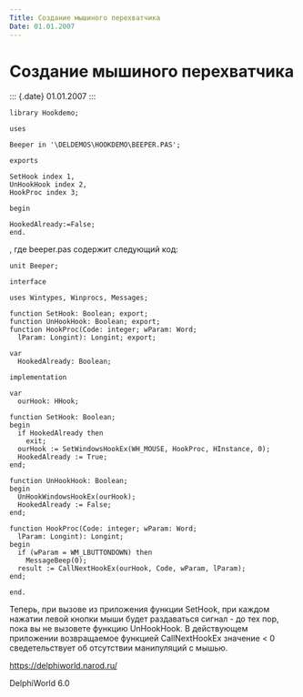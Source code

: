 ```yaml
---
Title: Создание мышиного перехватчика
Date: 01.01.2007
---
```



Создание мышиного перехватчика
==============================

::: {.date}
01.01.2007
:::

    library Hookdemo;
     
    uses
     
    Beeper in '\DELDEMOS\HOOKDEMO\BEEPER.PAS';
     
    exports
     
    SetHook index 1,
    UnHookHook index 2,
    HookProc index 3;
     
    begin
     
    HookedAlready:=False;
    end.

, где beeper.pas содержит следующий код:

    unit Beeper;
     
    interface
     
    uses Wintypes, Winprocs, Messages;
     
    function SetHook: Boolean; export;
    function UnHookHook: Boolean; export;
    function HookProc(Code: integer; wParam: Word;
      lParam: Longint): Longint; export;
     
    var
      HookedAlready: Boolean;
     
    implementation
     
    var
      ourHook: HHook;
     
    function SetHook: Boolean;
    begin
      if HookedAlready then
        exit;
      ourHook := SetWindowsHookEx(WH_MOUSE, HookProc, HInstance, 0);
      HookedAlready := True;
    end;
     
    function UnHookHook: Boolean;
    begin
      UnHookWindowsHookEx(ourHook);
      HookedAlready := False;
    end;
     
    function HookProc(Code: integer; wParam: Word;
      lParam: Longint): Longint;
    begin
      if (wParam = WM_LBUTTONDOWN) then
        MessageBeep(0);
      result := CallNextHookEx(ourHook, Code, wParam, lParam);
    end;
     
    end.

Теперь, при вызове из приложения функции SetHook, при каждом нажатии
левой кнопки мыши будет раздаваться сигнал - до тех пор, пока вы не
вызовете функцию UnHookHook. В действующем приложении возвращаемое
функцией CallNextHookEx значение \< 0 сведетельствует об отсутствии
манипуляций с мышью.

<https://delphiworld.narod.ru/>

DelphiWorld 6.0
